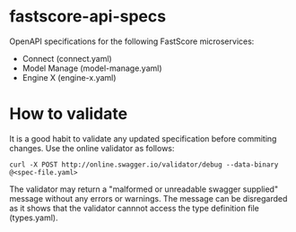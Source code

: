 
# fastscore-api-specs

OpenAPI specifications for the following FastScore microservices:

* Connect (connect.yaml)
* Model Manage (model-manage.yaml)
* Engine X (engine-x.yaml)

# How to validate

It is a good habit to validate any updated specification before commiting
changes. Use the online validator as follows:

```
curl -X POST http://online.swagger.io/validator/debug --data-binary @<spec-file.yaml>
```

The validator may return a "malformed or unreadable swagger supplied" message
without any errors or warnings. The message can be disregarded as it shows that
the validator cannnot access the type definition file (types.yaml).

